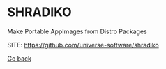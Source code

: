 # SHRADIKO
 
 Make Portable AppImages from Distro Packages
 
 SITE: https://github.com/universe-software/shradiko

 [Go back](https://portable-linux-apps.github.io/apps.html)
